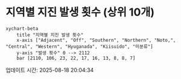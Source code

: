 # 지역별 지진 발생 횟수 (상위 10개)

```mermaid
xychart-beta
    title "지역별 지진 발생 횟수"
    x-axis ["Adjacent", "Off", "Southern", "Northern", "Noto,", "Central", "Western", "Hyuganada", "Kiisuido", "미분류"]
    y-axis "발생 횟수" 0 --> 2112
    bar [2110, 106, 23, 22, 17, 16, 13, 8, 8, 7]
```

업데이트 시간: 2025-08-18 20:04:34
